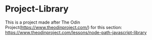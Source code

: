 # Project-Library
This is a project made after The Odin Project(https://www.theodinproject.com/) for this section: https://www.theodinproject.com/lessons/node-path-javascript-library